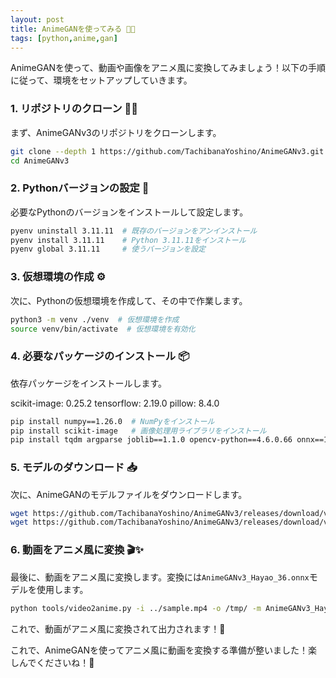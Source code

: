 ```yaml
---
layout: post
title: AnimeGANを使ってみる 🎨🤖
tags: [python,anime,gan]
---
```


AnimeGANを使って、動画や画像をアニメ風に変換してみましょう！以下の手順に従って、環境をセットアップしていきます。

### 1. リポジトリのクローン 🧑‍💻

まず、AnimeGANv3のリポジトリをクローンします。

```bash
git clone --depth 1 https://github.com/TachibanaYoshino/AnimeGANv3.git
cd AnimeGANv3
```

### 2. Pythonバージョンの設定 🔧

必要なPythonのバージョンをインストールして設定します。

```bash
pyenv uninstall 3.11.11  # 既存のバージョンをアンインストール
pyenv install 3.11.11    # Python 3.11.11をインストール
pyenv global 3.11.11     # 使うバージョンを設定
```

### 3. 仮想環境の作成 ⚙️

次に、Pythonの仮想環境を作成して、その中で作業します。

```bash
python3 -m venv ./venv  # 仮想環境を作成
source venv/bin/activate  # 仮想環境を有効化
```

### 4. 必要なパッケージのインストール 📦

依存パッケージをインストールします。

scikit-image: 0.25.2
tensorflow: 2.19.0
pillow: 8.4.0

```bash
pip install numpy==1.26.0  # NumPyをインストール
pip install scikit-image   # 画像処理用ライブラリをインストール
pip install tqdm argparse joblib==1.1.0 opencv-python==4.6.0.66 onnx==1.15.0 onnxruntime==1.15.0 tensorflow pillow tf2onnx coremltools
```

### 5. モデルのダウンロード 📥

次に、AnimeGANのモデルファイルをダウンロードします。

```bash
wget https://github.com/TachibanaYoshino/AnimeGANv3/releases/download/v1.1.0/AnimeGANv3_Hayao_36.onnx
wget https://github.com/TachibanaYoshino/AnimeGANv3/releases/download/v1.1.0/AnimeGANv3_Shinkai_37.onnx
```

### 6. 動画をアニメ風に変換 🎬✨

最後に、動画をアニメ風に変換します。変換には`AnimeGANv3_Hayao_36.onnx`モデルを使用します。

```bash
python tools/video2anime.py -i ../sample.mp4 -o /tmp/ -m AnimeGANv3_Hayao_36.onnx
```

これで、動画がアニメ風に変換されて出力されます！🌟

これで、AnimeGANを使ってアニメ風に動画を変換する準備が整いました！楽しんでくださいね！🎉
